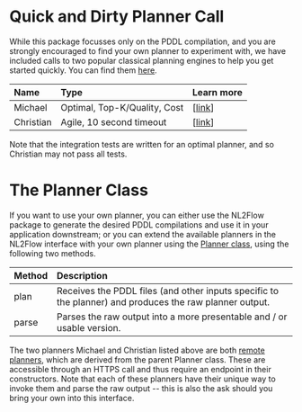 # Quick and Dirty Planner Call

While this package focusses only on the PDDL compilation, and you are strongly encouraged to find your own planner to experiment with, we have included
calls to two popular classical planning engines to help you get started quickly. You can find them [here](planners.py).

| Name      | Type                         | Learn more |
|:----------|:-----------------------------|:-----------|
| Michael   | Optimal, Top-K/Quality, Cost | [[link](https://hub.docker.com/r/ctpelok77/ibmresearchaiplanningsolver)] |
| Christian | Agile, 10 second timeout     | [[link](https://solver.planning.domains/)] |

Note that the integration tests are written for an optimal planner, and so Christian may not pass all tests. 

# The Planner Class

If you want to use your own planner, you can either use the NL2Flow package to generate the desired PDDL compilations and use
it in your application downstream; or you can extend the available planners in the NL2Flow interface with your own planner 
using the [Planner class](planners.py#L110), using the following two methods.

| Method | Description | 
|:-------|:------------|
| plan   | Receives the PDDL files (and other inputs specific to the planner) and produces the raw planner output. |
| parse  | Parses the raw output into a more presentable and / or usable version. | 

The two planners Michael and Christian listed above are both [remote planners](https://github.ibm.com/aicl/nl2flow/blob/main/nl2flow/plan/planners.py#L189), 
which are derived from the parent Planner class. These are accessible through an HTTPS call and thus require an endpoint in their constructors. 
Note that each of these planners have their unique way to invoke them and parse the raw output -- this is also the ask should you bring 
your own into this interface.
